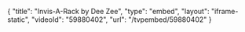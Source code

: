 {
    "title": "Invis-A-Rack by Dee Zee",
    "type": "embed",
    "layout": "iframe-static",
    "videoId": "59880402",
    "url": "\/tvpembed\/59880402"
}